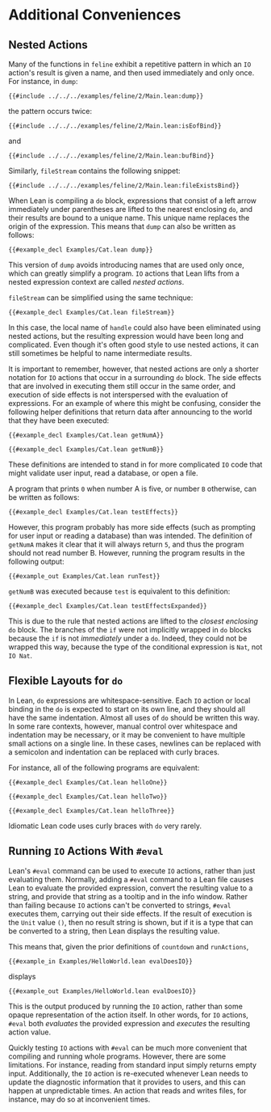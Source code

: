 # Additional Conveniences


## Nested Actions

Many of the functions in `feline` exhibit a repetitive pattern in which an `IO` action's result is given a name, and then used immediately and only once.
For instance, in `dump`:
```Lean
{{#include ../../../examples/feline/2/Main.lean:dump}}
```
the pattern occurs twice:
```Lean
{{#include ../../../examples/feline/2/Main.lean:isEofBind}}
```
and
```Lean
{{#include ../../../examples/feline/2/Main.lean:bufBind}}
```
Similarly, `fileStream` contains the following snippet:
```Lean
{{#include ../../../examples/feline/2/Main.lean:fileExistsBind}}
```

When Lean is compiling a `do` block, expressions that consist of a left arrow immediately under parentheses are lifted to the nearest enclosing `do`, and their results are bound to a unique name.
This unique name replaces the origin of the expression.
This means that `dump` can also be written as follows:
```Lean
{{#example_decl Examples/Cat.lean dump}}
```
This version of `dump` avoids introducing names that are used only once, which can greatly simplify a program.
`IO` actions that Lean lifts from a nested expression context are called _nested actions_.

`fileStream` can be simplified using the same technique:
```Lean
{{#example_decl Examples/Cat.lean fileStream}}
```
In this case, the local name of `handle` could also have been eliminated using nested actions, but the resulting expression would have been long and complicated.
Even though it's often good style to use nested actions, it can still sometimes be helpful to name intermediate results.

It is important to remember, however, that nested actions are only a shorter notation for `IO` actions that occur in a surrounding `do` block.
The side effects that are involved in executing them still occur in the same order, and execution of side effects is not interspersed with the evaluation of expressions.
For an example of where this might be confusing, consider the following helper definitions that return data after announcing to the world that they have been executed:
```Lean
{{#example_decl Examples/Cat.lean getNumA}}

{{#example_decl Examples/Cat.lean getNumB}}
```
These definitions are intended to stand in for more complicated `IO` code that might validate user input, read a database, or open a file.

A program that prints `0` when number A is five, or number `B` otherwise, can be written as follows:
```Lean
{{#example_decl Examples/Cat.lean testEffects}}
```
However, this program probably has more side effects (such as prompting for user input or reading a database) than was intended.
The definition of `getNumA` makes it clear that it will always return `5`, and thus the program should not read number B.
However, running the program results in the following output:
```Lean info
{{#example_out Examples/Cat.lean runTest}}
```
`getNumB` was executed because `test` is equivalent to this definition:
```Lean
{{#example_decl Examples/Cat.lean testEffectsExpanded}}
```
This is due to the rule that nested actions are lifted to the _closest enclosing_ `do` block.
The branches of the `if` were not implicitly wrapped in `do` blocks because the `if` is not _immediately_ under a `do`.
Indeed, they could not be wrapped this way, because the type of the conditional expression is `Nat`, not `IO Nat`.

## Flexible Layouts for `do`

In Lean, `do` expressions are whitespace-sensitive.
Each `IO` action or local binding in the `do` is expected to start on its own line, and they should all have the same indentation.
Almost all uses of `do` should be written this way.
In some rare contexts, however, manual control over whitespace and indentation may be necessary, or it may be convenient to have multiple small actions on a single line.
In these cases, newlines can be replaced with a semicolon and indentation can be replaced with curly braces.

For instance, all of the following programs are equivalent:
```Lean
{{#example_decl Examples/Cat.lean helloOne}}

{{#example_decl Examples/Cat.lean helloTwo}}

{{#example_decl Examples/Cat.lean helloThree}}
```

Idiomatic Lean code uses curly braces with `do` very rarely.

## Running `IO` Actions With `#eval`

Lean's `#eval` command can be used to execute `IO` actions, rather than just evaluating them.
Normally, adding a `#eval` command to a Lean file causes Lean to evaluate the provided expression, convert the resulting value to a string, and provide that string as a tooltip and in the info window.
Rather than failing because `IO` actions can't be converted to strings, `#eval` executes them, carrying out their side effects.
If the result of execution is the `Unit` value `()`, then no result string is shown, but if it is a type that can be converted to a string, then Lean displays the resulting value.

This means that, given the prior definitions of `countdown` and `runActions`, 
```Lean
{{#example_in Examples/HelloWorld.lean evalDoesIO}}
```
displays
```Lean info
{{#example_out Examples/HelloWorld.lean evalDoesIO}}
```
This is the output produced by running the `IO` action, rather than some opaque representation of the action itself.
In other words, for `IO` actions, `#eval` both _evaluates_ the provided expression and _executes_ the resulting action value.

Quickly testing `IO` actions with `#eval` can be much more convenient that compiling and running whole programs.
However, there are some limitations.
For instance, reading from standard input simply returns empty input.
Additionally, the `IO` action is re-executed whenever Lean needs to update the diagnostic information that it provides to users, and this can happen at unpredictable times.
An action that reads and writes files, for instance, may do so at inconvenient times.
